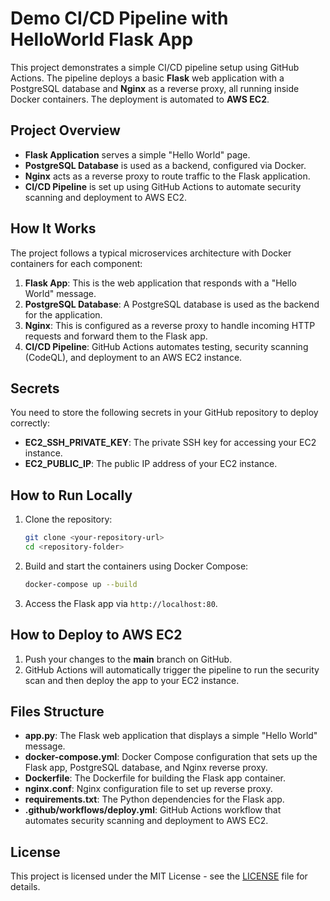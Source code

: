 # Demo CI/CD Pipeline with HelloWorld Flask App

This project demonstrates a simple CI/CD pipeline setup using GitHub Actions. The pipeline deploys a basic **Flask** web application with a PostgreSQL database and **Nginx** as a reverse proxy, all running inside Docker containers. The deployment is automated to **AWS EC2**. 

## Project Overview

- **Flask Application** serves a simple "Hello World" page.
- **PostgreSQL Database** is used as a backend, configured via Docker.
- **Nginx** acts as a reverse proxy to route traffic to the Flask application.
- **CI/CD Pipeline** is set up using GitHub Actions to automate security scanning and deployment to AWS EC2.

## How It Works

The project follows a typical microservices architecture with Docker containers for each component:

1. **Flask App**: This is the web application that responds with a "Hello World" message.
2. **PostgreSQL Database**: A PostgreSQL database is used as the backend for the application.
3. **Nginx**: This is configured as a reverse proxy to handle incoming HTTP requests and forward them to the Flask app.
4. **CI/CD Pipeline**: GitHub Actions automates testing, security scanning (CodeQL), and deployment to an AWS EC2 instance.

## Secrets

You need to store the following secrets in your GitHub repository to deploy correctly:

- **EC2_SSH_PRIVATE_KEY**: The private SSH key for accessing your EC2 instance.
- **EC2_PUBLIC_IP**: The public IP address of your EC2 instance.

## How to Run Locally

1. Clone the repository:
    ```bash
    git clone <your-repository-url>
    cd <repository-folder>
    ```

2. Build and start the containers using Docker Compose:
    ```bash
    docker-compose up --build
    ```

3. Access the Flask app via `http://localhost:80`.

## How to Deploy to AWS EC2

1. Push your changes to the **main** branch on GitHub.
2. GitHub Actions will automatically trigger the pipeline to run the security scan and then deploy the app to your EC2 instance.

## Files Structure

- **app.py**: The Flask web application that displays a simple "Hello World" message.
- **docker-compose.yml**: Docker Compose configuration that sets up the Flask app, PostgreSQL database, and Nginx reverse proxy.
- **Dockerfile**: The Dockerfile for building the Flask app container.
- **nginx.conf**: Nginx configuration file to set up reverse proxy.
- **requirements.txt**: The Python dependencies for the Flask app.
- **.github/workflows/deploy.yml**: GitHub Actions workflow that automates security scanning and deployment to AWS EC2.

## License

This project is licensed under the MIT License - see the [LICENSE](LICENSE) file for details.
